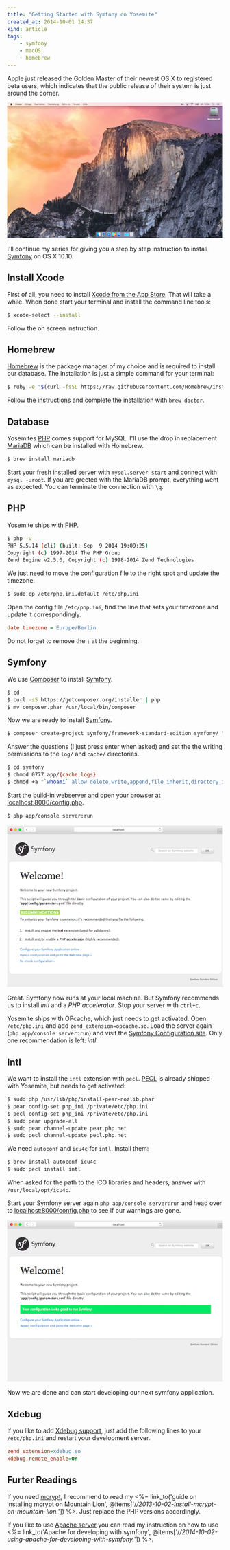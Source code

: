 ```yaml
---
title: "Getting Started with Symfony on Yosemite"
created_at: 2014-10-01 14:37
kind: article
tags:
    - symfony
    - macOS
    - homebrew
---
```


Apple just released the Golden Master of their newest OS X to registered beta users, which indicates that the public release of their system is just around the corner.

![Fresh installed Yosemite](/images/blog/yosemite.png)

I'll continue my series for giving you a step by step instruction to install [Symfony](http://symfony.com) on OS X 10.10.

## Install Xcode

First of all, you need to install [Xcode from the App Store](https://itunes.apple.com/de/app/xcode/id497799835?mt=12). That will take a while. When done start your terminal and install the command line tools:

~~~ bash
$ xcode-select --install
~~~

Follow the on screen instruction.

## Homebrew

[Homebrew](http://brew.sh/) is the package manager of my choice and is required to install our database. The installation is just a simple command for your terminal:

~~~ bash
$ ruby -e "$(curl -fsSL https://raw.githubusercontent.com/Homebrew/install/master/install)"
~~~

Follow the instructions and complete the installation with `brew doctor`.

## Database

Yosemites [PHP](http://php.net) comes support for MySQL. I'll use the drop in replacement [MariaDB](https://mariadb.org) which can be installed with Homebrew.

~~~ bash
$ brew install mariadb
~~~

Start your fresh installed server with `mysql.server start` and connect with `mysql -uroot`. If you are greeted with the MariaDB prompt, everything went as expected. You can terminate the connection with `\q`.

## PHP

Yosemite ships with [PHP](http://php.net).

~~~ bash
$ php -v
PHP 5.5.14 (cli) (built: Sep  9 2014 19:09:25)
Copyright (c) 1997-2014 The PHP Group
Zend Engine v2.5.0, Copyright (c) 1998-2014 Zend Technologies
~~~

We just need to move the configuration file to the right spot and update the timezone.

~~~ bash
$ sudo cp /etc/php.ini.default /etc/php.ini
~~~

Open the config file `/etc/php.ini`, find the line that sets your timezone and update it correspondingly.

~~~ ini
date.timezone = Europe/Berlin
~~~

Do not forget to remove the `;` at the beginning.

## Symfony

We use [Composer](https://getcomposer.org) to install [Symfony](http://symfony.com).

~~~ bash
$ cd
$ curl -sS https://getcomposer.org/installer | php
$ mv composer.phar /usr/local/bin/composer
~~~

Now we are ready to install [Symfony](http://symfony.com).

~~~ bash
$ composer create-project symfony/framework-standard-edition symfony/ "2.5.*"
~~~

Answer the questions (I just press enter when asked) and set the the writing permissions to the `log/` and `cache/` directories.

~~~ bash
$ cd symfony
$ chmod 0777 app/{cache,logs}
$ chmod +a "`whoami` allow delete,write,append,file_inherit,directory_inherit" app/{cache,logs}
~~~

Start the build-in webserver and open your browser at [localhost:8000/config.php](http://localhost:8000/config.php).

~~~ bash
$ php app/console server:run
~~~

![Symfony is working!](/images/blog/yosemite-symfony-start.png)

Great. Symfony now runs at your local machine. But Symfony recommends us to install _intl_ and a _PHP accelerator_. Stop your server with `ctrl+c`.

Yosemite ships with OPcache, which just needs to get activated. Open `/etc/php.ini` and add `zend_extension=opcache.so`. Load the server again (`php app/console server:run`) and visit the [Symfony Configuration site](http://localhost:8000/config.php). Only one recommendation is left: _intl_.

## Intl

We want to install the `intl` extension with `pecl`. [PECL](http://pecl.php.net) is already shipped with Yosemite, but needs to get activated:

~~~ bash
$ sudo php /usr/lib/php/install-pear-nozlib.phar
$ pear config-set php_ini /private/etc/php.ini
$ pecl config-set php_ini /private/etc/php.ini
$ sudo pear upgrade-all
$ sudo pear channel-update pear.php.net
$ sudo pecl channel-update pecl.php.net
~~~

We need `autoconf` and `icu4c` for `intl`. Install them:

~~~ bash
$ brew install autoconf icu4c
$ sudo pecl install intl
~~~

When asked for the path to the ICO libraries and headers, answer with `/usr/local/opt/icu4c`.

Start your Symfony server again `php app/console server:run` and head over to [localhost:8000/config.php](http://localhost:8000/config.php) to see if our warnings are gone.

![Symfony works now with all requirements.](/images/blog/yosemite-symfony-success.png)

Now we are done and can start developing our next symfony application.

## Xdebug

If you like to add [Xdebug support](http://xdebug.org), just add the following lines to your `/etc/php.ini` and restart your development server.

~~~ ini
zend_extension=xdebug.so
xdebug.remote_enable=On
~~~

## Furter Readings

If you need [mcrypt](http://mcrypt.sourceforge.net), I recommend to read my <%= link_to('guide on installing mcrypt on Mountain Lion', @items['/*/2013-10-02-install-mcrypt-on-mountain-lion.*']) %>. Just replace the PHP versions accordingly.

If you like to use [Apache server](http://httpd.apache.org) you can read my instruction on how to use <%= link_to('Apache for developing with symfony', @items['/*/2014-10-02-using-apache-for-developing-with-symfony.*']) %>.
